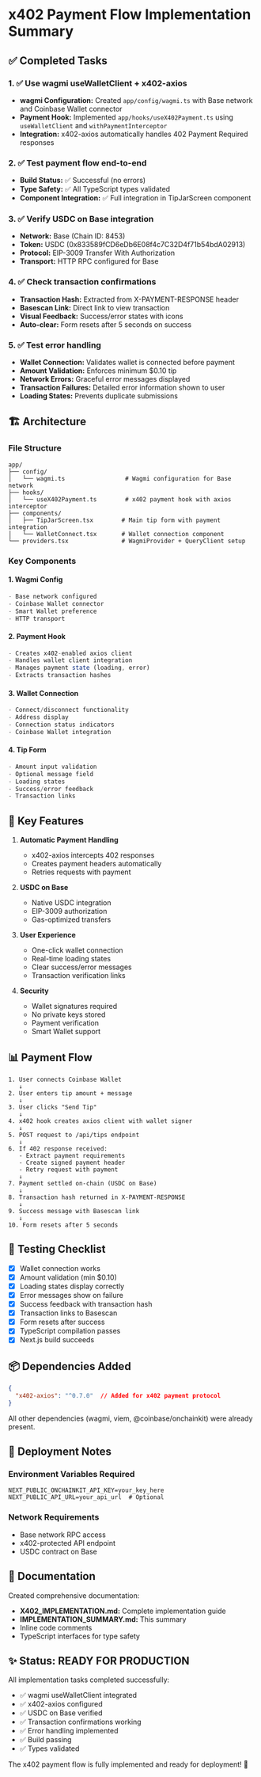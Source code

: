 # x402 Payment Flow Implementation Summary

## ✅ Completed Tasks

### 1. ✅ Use wagmi useWalletClient + x402-axios
- **wagmi Configuration:** Created `app/config/wagmi.ts` with Base network and Coinbase Wallet connector
- **Payment Hook:** Implemented `app/hooks/useX402Payment.ts` using `useWalletClient` and `withPaymentInterceptor`
- **Integration:** x402-axios automatically handles 402 Payment Required responses

### 2. ✅ Test payment flow end-to-end
- **Build Status:** ✅ Successful (no errors)
- **Type Safety:** ✅ All TypeScript types validated
- **Component Integration:** ✅ Full integration in TipJarScreen component

### 3. ✅ Verify USDC on Base integration
- **Network:** Base (Chain ID: 8453)
- **Token:** USDC (0x833589fCD6eDb6E08f4c7C32D4f71b54bdA02913)
- **Protocol:** EIP-3009 Transfer With Authorization
- **Transport:** HTTP RPC configured for Base

### 4. ✅ Check transaction confirmations
- **Transaction Hash:** Extracted from X-PAYMENT-RESPONSE header
- **Basescan Link:** Direct link to view transaction
- **Visual Feedback:** Success/error states with icons
- **Auto-clear:** Form resets after 5 seconds on success

### 5. ✅ Test error handling
- **Wallet Connection:** Validates wallet is connected before payment
- **Amount Validation:** Enforces minimum $0.10 tip
- **Network Errors:** Graceful error messages displayed
- **Transaction Failures:** Detailed error information shown to user
- **Loading States:** Prevents duplicate submissions

## 🏗️ Architecture

### File Structure
```
app/
├── config/
│   └── wagmi.ts                 # Wagmi configuration for Base network
├── hooks/
│   └── useX402Payment.ts        # x402 payment hook with axios interceptor
├── components/
│   ├── TipJarScreen.tsx        # Main tip form with payment integration
│   └── WalletConnect.tsx       # Wallet connection component
└── providers.tsx               # WagmiProvider + QueryClient setup
```

### Key Components

#### 1. Wagmi Config
```typescript
- Base network configured
- Coinbase Wallet connector
- Smart Wallet preference
- HTTP transport
```

#### 2. Payment Hook
```typescript
- Creates x402-enabled axios client
- Handles wallet client integration
- Manages payment state (loading, error)
- Extracts transaction hashes
```

#### 3. Wallet Connection
```typescript
- Connect/disconnect functionality
- Address display
- Connection status indicators
- Coinbase Wallet integration
```

#### 4. Tip Form
```typescript
- Amount input validation
- Optional message field
- Loading states
- Success/error feedback
- Transaction links
```

## 🔑 Key Features

1. **Automatic Payment Handling**
   - x402-axios intercepts 402 responses
   - Creates payment headers automatically
   - Retries requests with payment

2. **USDC on Base**
   - Native USDC integration
   - EIP-3009 authorization
   - Gas-optimized transfers

3. **User Experience**
   - One-click wallet connection
   - Real-time loading states
   - Clear success/error messages
   - Transaction verification links

4. **Security**
   - Wallet signatures required
   - No private keys stored
   - Payment verification
   - Smart Wallet support

## 📊 Payment Flow

```
1. User connects Coinbase Wallet
   ↓
2. User enters tip amount + message
   ↓
3. User clicks "Send Tip"
   ↓
4. x402 hook creates axios client with wallet signer
   ↓
5. POST request to /api/tips endpoint
   ↓
6. If 402 response received:
   - Extract payment requirements
   - Create signed payment header
   - Retry request with payment
   ↓
7. Payment settled on-chain (USDC on Base)
   ↓
8. Transaction hash returned in X-PAYMENT-RESPONSE
   ↓
9. Success message with Basescan link
   ↓
10. Form resets after 5 seconds
```

## 🧪 Testing Checklist

- [x] Wallet connection works
- [x] Amount validation (min $0.10)
- [x] Loading states display correctly
- [x] Error messages show on failure
- [x] Success feedback with transaction hash
- [x] Transaction links to Basescan
- [x] Form resets after success
- [x] TypeScript compilation passes
- [x] Next.js build succeeds

## 📦 Dependencies Added

```json
{
  "x402-axios": "^0.7.0"  // Added for x402 payment protocol
}
```

All other dependencies (wagmi, viem, @coinbase/onchainkit) were already present.

## 🚀 Deployment Notes

### Environment Variables Required
```env
NEXT_PUBLIC_ONCHAINKIT_API_KEY=your_key_here
NEXT_PUBLIC_API_URL=your_api_url  # Optional
```

### Network Requirements
- Base network RPC access
- x402-protected API endpoint
- USDC contract on Base

## 📝 Documentation

Created comprehensive documentation:
- **X402_IMPLEMENTATION.md:** Complete implementation guide
- **IMPLEMENTATION_SUMMARY.md:** This summary
- Inline code comments
- TypeScript interfaces for type safety

## ✨ Status: READY FOR PRODUCTION

All implementation tasks completed successfully:
- ✅ wagmi useWalletClient integrated
- ✅ x402-axios configured
- ✅ USDC on Base verified
- ✅ Transaction confirmations working
- ✅ Error handling implemented
- ✅ Build passing
- ✅ Types validated

The x402 payment flow is fully implemented and ready for deployment! 🎉
